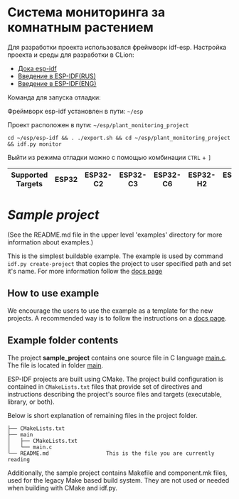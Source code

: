 # Система мониторинга за комнатным растением

Для разработки проекта использовался фреймворк idf-esp.
Настройка проекта и среды для разработки в CLion:
- [Дока esp-idf](https://docs.espressif.com/projects/esp-idf/en/stable/esp32/get-started/windows-start-project.html)
- [Введение в ESP-IDF(RUS)](https://www.youtube.com/watch?v=CDBqYCwWD0c&t=1133s)
- [Введение в ESP-IDF(ENG)](https://www.youtube.com/watch?v=1o9zASOxZaQ)

Команда для запуска отладки:

Фреймворк esp-idf установлен в пути: `~/esp`

Проект расположен в пути: `~/esp/plant_monitoring_project`

```shell
cd ~/esp/esp-idf && . ./export.sh && cd ~/esp/plant_monitoring_project && idf.py monitor
```
Выйти из режима отладки можно с помощью комбинации `CTRL` + `]`


| Supported Targets | ESP32 | ESP32-C2 | ESP32-C3 | ESP32-C6 | ESP32-H2 | ESP32-P4 | ESP32-S2 | ESP32-S3 |
| ----------------- | ----- | -------- | -------- | -------- | -------- | -------- | -------- | -------- |

# _Sample project_

(See the README.md file in the upper level 'examples' directory for more information about examples.)

This is the simplest buildable example. The example is used by command `idf.py create-project`
that copies the project to user specified path and set it's name. For more information follow the [docs page](https://docs.espressif.com/projects/esp-idf/en/latest/api-guides/build-system.html#start-a-new-project)



## How to use example
We encourage the users to use the example as a template for the new projects.
A recommended way is to follow the instructions on a [docs page](https://docs.espressif.com/projects/esp-idf/en/latest/api-guides/build-system.html#start-a-new-project).

## Example folder contents

The project **sample_project** contains one source file in C language [main.c](main/main.c). The file is located in folder [main](main).

ESP-IDF projects are built using CMake. The project build configuration is contained in `CMakeLists.txt`
files that provide set of directives and instructions describing the project's source files and targets
(executable, library, or both). 

Below is short explanation of remaining files in the project folder.

```
├── CMakeLists.txt
├── main
│   ├── CMakeLists.txt
│   └── main.c
└── README.md                  This is the file you are currently reading
```
Additionally, the sample project contains Makefile and component.mk files, used for the legacy Make based build system. 
They are not used or needed when building with CMake and idf.py.
